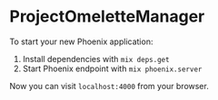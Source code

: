 # ProjectOmeletteManager

To start your new Phoenix application:

1. Install dependencies with `mix deps.get`
2. Start Phoenix endpoint with `mix phoenix.server`

Now you can visit `localhost:4000` from your browser.
